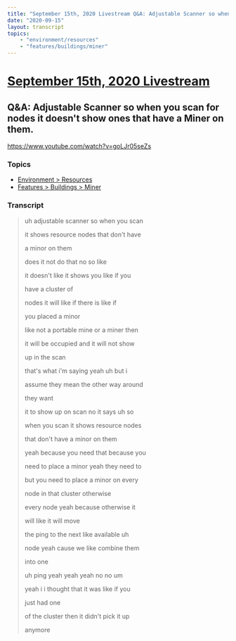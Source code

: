 ```yaml
---
title: "September 15th, 2020 Livestream Q&A: Adjustable Scanner so when you scan for nodes it doesn't show ones that have a Miner on them."
date: "2020-09-15"
layout: transcript
topics:
    - "environment/resources"
    - "features/buildings/miner"
---
```

# [September 15th, 2020 Livestream](../2020-09-15.md)
## Q&A: Adjustable Scanner so when you scan for nodes it doesn't show ones that have a Miner on them.
https://www.youtube.com/watch?v=goLJr05seZs

### Topics
* [Environment > Resources](../topics/environment/resources.md)
* [Features > Buildings > Miner](../topics/features/buildings/miner.md)

### Transcript

> uh adjustable scanner so when you scan
> 
> it shows resource nodes that don't have
> 
> a minor on them
> 
> does it not do that no so like
> 
> it doesn't like it shows you like if you
> 
> have a cluster of
> 
> nodes it will like if there is like if
> 
> you placed a minor
> 
> like not a portable mine or a miner then
> 
> it will be occupied and it will not show
> 
> up in the scan
> 
> that's what i'm saying yeah uh but i
> 
> assume they mean the other way around
> 
> they want
> 
> it to show up on scan no it says uh so
> 
> when you scan it shows resource nodes
> 
> that don't have a minor on them
> 
> yeah because you need that because you
> 
> need to place a minor yeah they need to
> 
> but you need to place a minor on every
> 
> node in that cluster otherwise
> 
> every node yeah because otherwise it
> 
> will like it will move
> 
> the ping to the next like available uh
> 
> node yeah cause we like combine them
> 
> into one
> 
> uh ping yeah yeah yeah no no um
> 
> yeah i i thought that it was like if you
> 
> just had one
> 
> of the cluster then it didn't pick it up
> 
> anymore
> 
